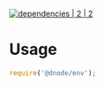 [![dependencies | 2 | 2](https://img.shields.io/badge/dependencies-2%20|%202-blue.svg)](DEPENDENCIES.md)

# Usage

```javascript
require('@dnode/env');
```
